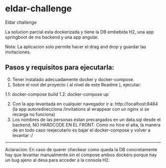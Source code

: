 # eldar-challenge
Eldar challenge

La solucion parcial esta dockerizada y tiene la DB embebida H2, una app springboot de ms backend y una app angular.

Nota: La aplicacion solo permite hacer el drag and drop y guardar las invitaciones.

Pasos y requisitos para ejecutarla:
---------------
0. Tener instalado adecuadamente docker y docker-compose.
1. Sobre el root del proyecto ( al nivel de este Readme ), ejecutar:

1.1: docker-compose build
1.2: docker-compose up

2. Con la app levantada en cualquier navegador ir a: http://localhost:8484   (la app autoredirecciona /invitations al wrappear con un nginx si se recarga no funciona)
3. Los nombres de las personas estan precargados en un data.sql desde el backend, NO HARDCODE EN EL FRONT. Como no hice el alta, la manera de en todo caso reejecutarlo es bajar el docker-compose y volver a levantar :/
-------------

Aclaracion: En caso de querer checkear como queda la DB concretamente hay que levantar manualmente sin el compose ambos dockers porque hay un bug ajeno al desa para acceder a la consola H2.